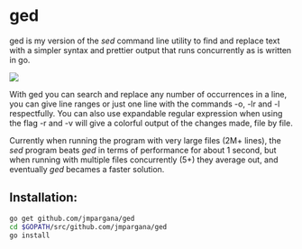 # ged

ged is my version of the *sed* command line utility to find and replace text 
with a simpler syntax and prettier output that runs concurrently as is written
in go.

![](https://s3.eu-central-1.amazonaws.com/jmpargana.github.io/ged.gif)

With ged you can search and replace any number of occurrences in a line, you can give line ranges or just one line with the commands -o, -lr and -l respectfully.
You can also use expandable regular expression when using the flag -r and -v will give a colorful output of the changes made, file by file.

Currently when running the program with very large files (2M+ lines), the *sed*
program beats *ged* in terms of performance for about 1 second, but when running with multiple files concurrently (5+) they average out, and eventually *ged* becames a faster solution.

## Installation:

```sh
go get github.com/jmpargana/ged
cd $GOPATH/src/github.com/jmpargana/ged
go install
```
